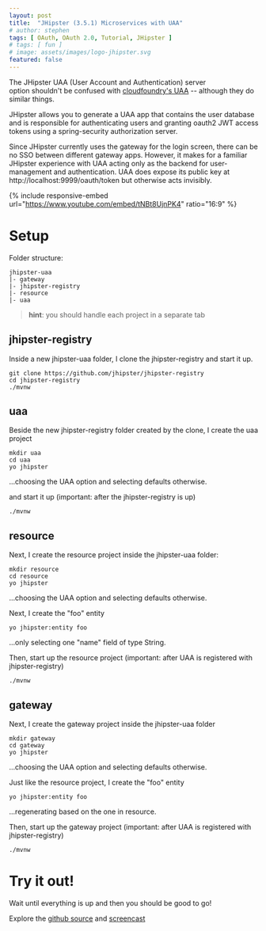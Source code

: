 ```yaml
---
layout: post
title:  "JHipster (3.5.1) Microservices with UAA"
# author: stephen
tags: [ OAuth, OAuth 2.0, Tutorial, JHipster ]
# tags: [ fun ]
# image: assets/images/logo-jhipster.svg
featured: false
---
```

The JHipster UAA (User Account and Authentication) server option shouldn't be confused with [cloudfoundry's UAA](https://github.com/cloudfoundry/uaa) -- although they do similar things. 

JHipster allows you to generate a UAA app that contains the user database and is responsible for authenticating users and granting oauth2 JWT access tokens using a spring-security authorization server.

Since JHipster currently uses the gateway for the login screen, there can be no SSO between different gateway apps. However, it makes for a familiar JHipster experience with UAA acting only as the backend for user-management and authentication. UAA does expose its public key at http://localhost:9999/oauth/token but otherwise acts invisibly.

<!-- <iframe style="width: 100%; height: 400px; border: 0" src="https://www.youtube.com/embed/tNBt8UjnPK4">
</iframe> -->
{% include responsive-embed url="https://www.youtube.com/embed/tNBt8UjnPK4" ratio="16:9" %}

# Setup

Folder structure:

    jhipster-uaa
    |- gateway
    |- jhipster-registry
    |- resource
    |- uaa

> **hint**: you should handle each project in a separate tab

## jhipster-registry
Inside a new jhipster-uaa folder, I clone the jhipster-registry and start it up.
    
    git clone https://github.com/jhipster/jhipster-registry
    cd jhipster-registry
    ./mvnw

## uaa
Beside the new jhipster-registry folder created by the clone, I create the uaa project

    mkdir uaa
    cd uaa
    yo jhipster

...choosing the UAA option and selecting defaults otherwise.

and start it up (important: after the jhipster-registry is up)

    ./mvnw

## resource
Next, I create the resource project inside the jhipster-uaa folder:

    mkdir resource
    cd resource
    yo jhipster

...choosing the UAA option and selecting defaults otherwise.

Next, I create the "foo" entity
    
    yo jhipster:entity foo

...only selecting one "name" field of type String.

Then, start up the resource project (important: after UAA is registered with jhipster-registry)

    ./mvnw

## gateway
Next, I create the gateway project inside the jhipster-uaa folder

    mkdir gateway
    cd gateway
    yo jhipster

...choosing the UAA option and selecting defaults otherwise.

Just like the resource project, I create the "foo" entity

    yo jhipster:entity foo

...regenerating based on the one in resource.

Then, start up the gateway project (important: after UAA is registered with jhipster-registry)

    ./mvnw

# Try it out!
Wait until everything is up and then you should be good to go!

Explore the [github source](https://github.com/sdoxsee/stackoverflow-38507565) and [screencast](https://www.youtube.com/watch?v=tNBt8UjnPK4)
